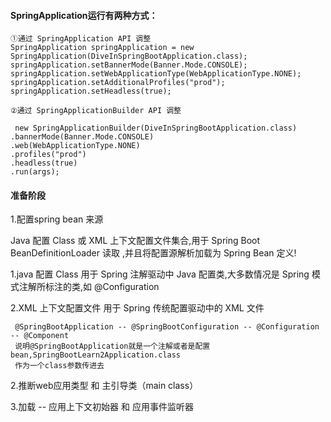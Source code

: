 #### SpringApplication运行有两种方式：

    ①通过 SpringApplication API 调整
    SpringApplication springApplication = new SpringApplication(DiveInSpringBootApplication.class);
    springApplication.setBannerMode(Banner.Mode.CONSOLE);
    springApplication.setWebApplicationType(WebApplicationType.NONE);
    springApplication.setAdditionalProfiles("prod");
    springApplication.setHeadless(true);
    
    ②通过 SpringApplicationBuilder API 调整
    
     new SpringApplicationBuilder(DiveInSpringBootApplication.class)
    .bannerMode(Banner.Mode.CONSOLE)
    .web(WebApplicationType.NONE)
    .profiles("prod")
    .headless(true)
    .run(args);
    
    
#### 准备阶段

1.配置spring bean 来源

Java 配置 Class 或 XML 上下文配置文件集合,用于 Spring Boot BeanDefinitionLoader 读取 ,并且将配置源解析加载为
Spring Bean 定义!

1.java 配置 Class 用于 Spring 注解驱动中 Java 配置类,大多数情况是 Spring 模式注解所标注的类,如 @Configuration

2.XML 上下文配置文件 用于 Spring 传统配置驱动中的 XML 文件

     @SpringBootApplication -- @SpringBootConfiguration -- @Configuration -- @Component 
     说明@SpringBootApplication就是一个注解或者是配置bean,SpringBootLearn2Application.class
     作为一个class参数传进去

2.推断web应用类型 和 主引导类（main class）

3.加载 -- 应用上下文初始器 和 应用事件监听器